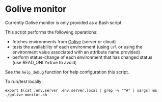 # Golive monitor

Currently Golive monitor is only provided as a Bash script.

This script performs the following operations:

- fetches environments from [Golive](https://marketplace.atlassian.com/apps/1212239/?tab=overview&hosting=cloud) (server or cloud)
- tests the availability of each environment (using `url` or using the environment value associated with an attribute name provided)
- perform status-change of each environment that has changed status (use READ_ONLY=true to avoid)

See the `help_debug` function for help configuration this script.

To run/test locally:

```shell
export $(cat .env.server .env.server.local | grep -v "^#" | xargs) && ./golive-monitor.sh
```
